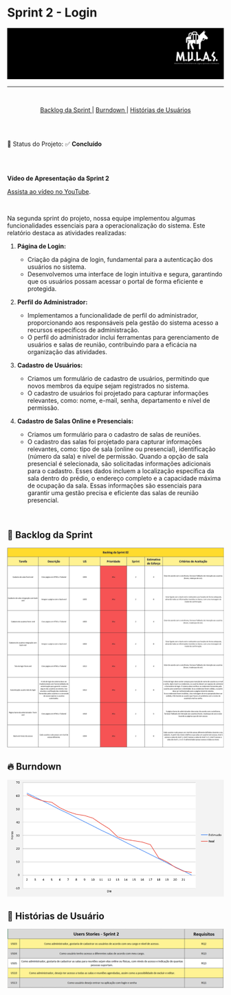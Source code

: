 

# Sprint 2 - Login


<p align="center">
      <img src="/docs/img/Logo_Mulas.png" alt="Logo da Equipe Mulas">



<hr>
<br>
<p align="center">
  <a href ="#backlog"> Backlog da Sprint </a>  | 
  <a href ="#burndown"> Burndown </a>  |
  <a href ="#historia"> Histórias de Usuários </a>  
</p>



</p>


<br>
<br>

:pushpin: Status do Projeto: :white_check_mark: **Concluído**

<br>

<br>

**Vídeo de Apresentação da Sprint 2**

[Assista ao vídeo no YouTube](https://www.youtube.com/watch?v=7FhvYs1fNTE).

<br>

Na segunda sprint do projeto, nossa equipe implementou algumas funcionalidades essenciais para a operacionalização do sistema. Este relatório destaca as atividades realizadas:


1. **Página de Login:**
   - Criação da página de login, fundamental para a autenticação dos usuários no sistema.
   - Desenvolvemos uma interface de login intuitiva e segura, garantindo que os usuários possam acessar o portal de forma eficiente e protegida.

2. **Perfil do Administrador:**
   - Implementamos a funcionalidade de perfil do administrador, proporcionando aos responsáveis pela gestão do sistema acesso a recursos específicos de administração.
   - O perfil do administrador inclui ferramentas para gerenciamento de usuários e salas de reunião, contribuindo para a eficácia na organização das atividades.

3. **Cadastro de Usuários:**
   - Criamos um formulário de cadastro de usuários, permitindo que novos membros da equipe sejam registrados no sistema.
   - O cadastro de usuários foi projetado para capturar informações relevantes, como: nome, e-mail, senha, departamento e nível de permissão.

4. **Cadastro de Salas Online e Presenciais:**
   - Criamos um formulário para o cadastro de salas de reuniões.
   - O cadastro das salas foi projetado para capturar informações relevantes, como: tipo de sala (online ou presencial), identificação (número da sala) e nível de permissão. Quando a opção de sala presencial é selecionada, são solicitadas informações adicionais para o cadastro. Esses dados incluem a localização específica da sala dentro do prédio, o endereço completo e a capacidade máxima de ocupação da sala. Essas informações são essenciais para garantir uma gestão precisa e eficiente das salas de reunião presencial.


<br>




## :date: Backlog da Sprint

<p align="center">
      <img src="/docs/img/Backlog_Sprint02.jpg" alt="Backlog do Produto">

<br>


<span id="burndown">

## :fire: Burndown

<p align="center">
      <img src="/docs/img/Burndown_Sprint02.png" alt="Burndown">

<br>


<span id="historia">

## :key: Histórias de Usuário

<p align="center">
      <img src="/docs/img/Historia_Usuario_Sprint02.png" alt="Histórias de Usuário">

<br>
